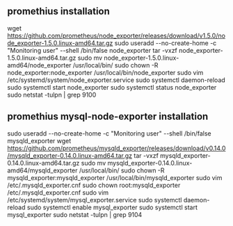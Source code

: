 ## promethius installation ##

 wget https://github.com/prometheus/node_exporter/releases/download/v1.5.0/node_exporter-1.5.0.linux-amd64.tar.gz
 sudo useradd --no-create-home -c "Monitoring user" --shell /bin/false node_exporter
 tar -vxzf node_exporter-1.5.0.linux-amd64.tar.gz
 sudo mv node_exporter-1.5.0.linux-amd64/node_exporter /usr/local/bin/
 sudo chown -R node_exporter:node_exporter  /usr/local/bin/node_exporter
 sudo vim /etc/systemd/system/node_exporter.service
 sudo systemctl daemon-reload
 sudo systemctl start node_exporter
 sudo systemctl status node_exporter
 sudo netstat -tulpn | grep 9100
 
  
  ## promethius mysql-node-exporter installation ##
  
 
 sudo useradd --no-create-home -c "Monitoring user" --shell /bin/false mysqld_exporter
 wget https://github.com/prometheus/mysqld_exporter/releases/download/v0.14.0/mysqld_exporter-0.14.0.linux-amd64.tar.gz
 tar -vxzf mysqld_exporter-0.14.0.linux-amd64.tar.gz
 sudo mv mysqld_exporter-0.14.0.linux-amd64/mysqld_exporter /usr/local/bin/
 sudo chown -R mysqld_exporter:mysqld_exporter  /usr/local/bin/mysqld_exporter
 sudo vim /etc/.mysqld_exporter.cnf
 sudo chown root:mysqld_exporter /etc/.mysqld_exporter.cnf
 sudo vim /etc/systemd/system/mysql_exporter.service
 sudo systemctl daemon-reload
 sudo systemctl enable mysql_exporter
 sudo systemctl start mysql_exporter
 sudo netstat -tulpn | grep 9104
